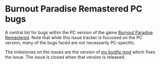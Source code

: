 # Burnout Paradise Remastered PC bugs

A central list for bugs within the PC version of the game [Burnout Paradise Remastered](https://www.ea.com/en-gb/games/burnout/burnout-paradise-remastered). Note that while this issue tracker is focussed on the PC version, many of the bugs faced are not necessarily PC-specific.

The milestones on the issues are the version of [my bugfix mod](https://bpr.bo98.uk/) which fixes the issue. The issue is closed when that version is released.
